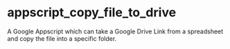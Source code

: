 # appscript_copy_file_to_drive

A Google Appscript which can take a Google Drive Link from a spreadsheet and copy the file into a specific folder.
